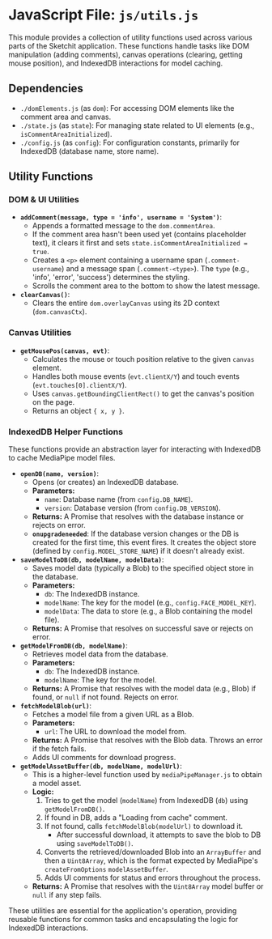 # JavaScript File: `js/utils.js`

This module provides a collection of utility functions used across various parts of the Sketchit application. These functions handle tasks like DOM manipulation (adding comments), canvas operations (clearing, getting mouse position), and IndexedDB interactions for model caching.

## Dependencies
*   `./domElements.js` (as `dom`): For accessing DOM elements like the comment area and canvas.
*   `./state.js` (as `state`): For managing state related to UI elements (e.g., `isCommentAreaInitialized`).
*   `./config.js` (as `config`): For configuration constants, primarily for IndexedDB (database name, store name).

## Utility Functions

### DOM & UI Utilities
*   **`addComment(message, type = 'info', username = 'System')`**:
    *   Appends a formatted message to the `dom.commentArea`.
    *   If the comment area hasn't been used yet (contains placeholder text), it clears it first and sets `state.isCommentAreaInitialized = true`.
    *   Creates a `<p>` element containing a username span (`.comment-username`) and a message span (`.comment-<type>`). The `type` (e.g., 'info', 'error', 'success') determines the styling.
    *   Scrolls the comment area to the bottom to show the latest message.
*   **`clearCanvas()`**:
    *   Clears the entire `dom.overlayCanvas` using its 2D context (`dom.canvasCtx`).

### Canvas Utilities
*   **`getMousePos(canvas, evt)`**:
    *   Calculates the mouse or touch position relative to the given `canvas` element.
    *   Handles both mouse events (`evt.clientX/Y`) and touch events (`evt.touches[0].clientX/Y`).
    *   Uses `canvas.getBoundingClientRect()` to get the canvas's position on the page.
    *   Returns an object `{ x, y }`.

### IndexedDB Helper Functions
These functions provide an abstraction layer for interacting with IndexedDB to cache MediaPipe model files.

*   **`openDB(name, version)`**:
    *   Opens (or creates) an IndexedDB database.
    *   **Parameters:**
        *   `name`: Database name (from `config.DB_NAME`).
        *   `version`: Database version (from `config.DB_VERSION`).
    *   **Returns:** A Promise that resolves with the database instance or rejects on error.
    *   **`onupgradeneeded`**: If the database version changes or the DB is created for the first time, this event fires. It creates the object store (defined by `config.MODEL_STORE_NAME`) if it doesn't already exist.
*   **`saveModelToDB(db, modelName, modelData)`**:
    *   Saves model data (typically a Blob) to the specified object store in the database.
    *   **Parameters:**
        *   `db`: The IndexedDB instance.
        *   `modelName`: The key for the model (e.g., `config.FACE_MODEL_KEY`).
        *   `modelData`: The data to store (e.g., a Blob containing the model file).
    *   **Returns:** A Promise that resolves on successful save or rejects on error.
*   **`getModelFromDB(db, modelName)`**:
    *   Retrieves model data from the database.
    *   **Parameters:**
        *   `db`: The IndexedDB instance.
        *   `modelName`: The key for the model.
    *   **Returns:** A Promise that resolves with the model data (e.g., Blob) if found, or `null` if not found. Rejects on error.
*   **`fetchModelBlob(url)`**:
    *   Fetches a model file from a given URL as a Blob.
    *   **Parameters:**
        *   `url`: The URL to download the model from.
    *   **Returns:** A Promise that resolves with the Blob data. Throws an error if the fetch fails.
    *   Adds UI comments for download progress.
*   **`getModelAssetBuffer(db, modelName, modelUrl)`**:
    *   This is a higher-level function used by `mediaPipeManager.js` to obtain a model asset.
    *   **Logic:**
        1.  Tries to get the model (`modelName`) from IndexedDB (`db`) using `getModelFromDB()`.
        2.  If found in DB, adds a "Loading from cache" comment.
        3.  If not found, calls `fetchModelBlob(modelUrl)` to download it.
            *   After successful download, it attempts to save the blob to DB using `saveModelToDB()`.
        4.  Converts the retrieved/downloaded Blob into an `ArrayBuffer` and then a `Uint8Array`, which is the format expected by MediaPipe's `createFromOptions` `modelAssetBuffer`.
        5.  Adds UI comments for status and errors throughout the process.
    *   **Returns:** A Promise that resolves with the `Uint8Array` model buffer or `null` if any step fails.

These utilities are essential for the application's operation, providing reusable functions for common tasks and encapsulating the logic for IndexedDB interactions.
```
